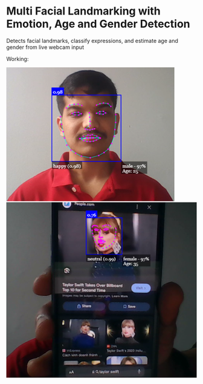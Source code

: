 # Multi Facial Landmarking with Emotion, Age and Gender Detection
Detects facial landmarks, classify expressions, and estimate age and gender from live webcam input 

Working:

<img src="./assets/Person.png" alt="Person"/>
<img src="./assets/Person from Phone.png" alt="Taylor Swift"/>

